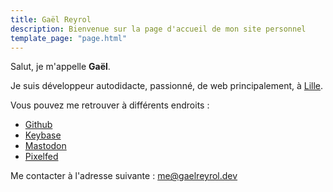 ```yaml
---
title: Gaël Reyrol
description: Bienvenue sur la page d'accueil de mon site personnel
template_page: "page.html"
---
```


Salut, je m'appelle **Gaël**.

Je suis développeur autodidacte, passionné, de web principalement, à [Lille](https://www.openstreetmap.org/relation/58404).

Vous pouvez me retrouver à différents endroits :

- [Github](https://github.com/gaelreyrol)
- [Keybase](https://keybase.io/zevran)
- <a rel="me" href="https://mamot.fr/@GaelReyrol">Mastodon</a>
- [Pixelfed](https://pixelfed.fr/gaelreyrol)

Me contacter à l'adresse suivante : [me@gaelreyrol.dev](mailto:me@gaelreyrol.dev)
